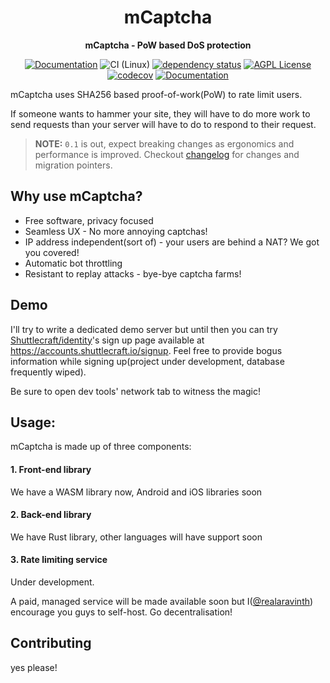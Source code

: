 <div align="center">
  <h1>mCaptcha</h1>
  <p>
    <strong>mCaptcha - PoW based DoS protection</strong>
  </p>

[![Documentation](https://img.shields.io/badge/docs-master-blue)](https://mcaptcha.github.io/mCaptcha/m_captcha/index.html)
![CI (Linux)](<https://github.com/mCaptcha/mCaptcha/workflows/CI%20(Linux)/badge.svg>)
[![dependency status](https://deps.rs/repo/github/mCaptcha/mCaptcha/status.svg)](https://deps.rs/repo/github/mCaptcha/mCaptcha)
[![AGPL License](https://img.shields.io/badge/license-AGPL-blue.svg)](http://www.gnu.org/licenses/agpl-3.0)
<br />
[![codecov](https://codecov.io/gh/mCaptcha/mCaptcha/branch/master/graph/badge.svg)](https://codecov.io/gh/mCaptcha/mCaptcha) 
[![Documentation](https://img.shields.io/badge/matrix-community-purple)](https://matrix.to/#/+mcaptcha:matrix.batsense.net)

</div>



mCaptcha uses SHA256 based proof-of-work(PoW) to rate limit users. 

If someone wants to hammer your site, they will have to do more work to
send requests than your server will have to do to respond to their
request.

>**NOTE:** `0.1` is out, expect breaking changes as ergonomics and
performance is improved. Checkout [changelog](./CHANGELOG.md) for
changes and migration pointers.


## Why use mCaptcha?
- Free software, privacy focused
- Seamless UX - No more annoying captchas!
- IP address independent(sort of) - your users are behind a NAT? We got you covered!
- Automatic bot throttling
- Resistant to replay attacks - bye-bye captcha farms!

## Demo

I'll try to write a dedicated demo server but until then you can try
[Shuttlecraft/identity](github.com/shuttlecraft/identity)'s sign up page
available at https://accounts.shuttlecraft.io/signup. Feel free to
provide bogus information while signing up(project under development,
database frequently wiped).

Be sure to open dev tools' network tab to witness the magic!

## Usage:

mCaptcha is made up of three components:

#### 1. Front-end library
We have a WASM library now, Android and iOS libraries soon

#### 2. Back-end library
We have Rust library, other languages will have support soon

#### 3. Rate limiting service
Under development. 

A paid, managed service will be made available soon but
I([@realaravinth](https://batsense.net)) encourage you guys to
self-host. Go decentralisation!

## Contributing
yes please!
